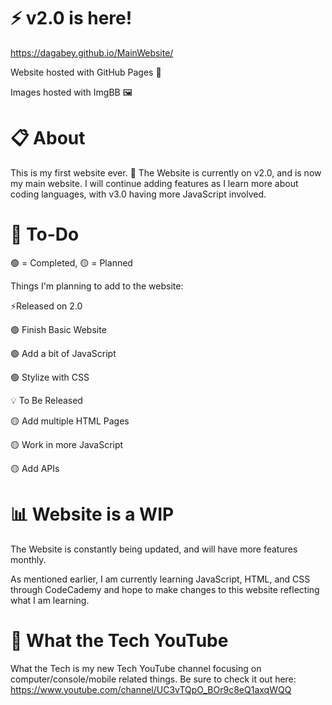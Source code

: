 # ⚡ v2.0 is here!
https://dagabey.github.io/MainWebsite/

Website hosted with GitHub Pages 🔗

Images hosted with ImgBB 🖼️

# 📋 About

This is my first website ever. 🏹 The Website is currently on v2.0, and is now  my main website. I will continue adding features as I learn more about coding languages, with v3.0 having more JavaScript involved.

# 📝 To-Do

🟢 = Completed, 🟡 = Planned

Things I'm planning to add to the website:

⚡Released on 2.0

🟢 Finish Basic Website

🟢 Add a bit of JavaScript

🟢 Stylize with CSS

💡 To Be Released

🟡 Add multiple HTML Pages

🟡 Work in more JavaScript

🟡 Add APIs

# 📊 Website is a WIP

The Website is constantly being updated, and will have more features monthly.

As mentioned earlier, I am currently learning JavaScript, HTML, and CSS through CodeCademy and hope to make changes to this website reflecting what I am learning.

# 🤯 What the Tech YouTube

What the Tech is my new Tech YouTube channel focusing on computer/console/mobile related things. Be sure to check it out here: https://www.youtube.com/channel/UC3vTQpO_BOr9c8eQ1axqWQQ
